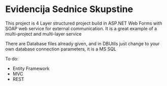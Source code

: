 # Evidencija Sednice Skupstine

This project is 4 Layer structured project build in ASP.NET Web Forms with SOAP web service for external communication. It is a great example of a multi-project and multi-layer service

There are Database files already given, and in DBUtils just change to your own database connection parameters, it is a MS SQL

To do:
* Entity Framework
* MVC
* REST
